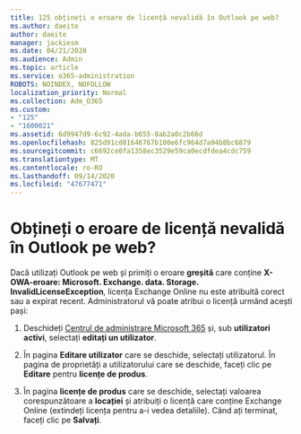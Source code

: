 ```yaml
---
title: 125 obțineți o eroare de licență nevalidă în Outlook pe web?
ms.author: daeite
author: daeite
manager: jackiesm
ms.date: 04/21/2020
ms.audience: Admin
ms.topic: article
ms.service: o365-administration
ROBOTS: NOINDEX, NOFOLLOW
localization_priority: Normal
ms.collection: Adm_O365
ms.custom:
- "125"
- "1600021"
ms.assetid: 6d9947d9-6c92-4ada-b655-8ab2a0c2b66d
ms.openlocfilehash: 825d91cd81646767b100e6fc964d7a94b8bc6879
ms.sourcegitcommit: c6692ce0fa1358ec3529e59ca0ecdfdea4cdc759
ms.translationtype: MT
ms.contentlocale: ro-RO
ms.lasthandoff: 09/14/2020
ms.locfileid: "47677471"
---
```

# <a name="getting-an-invalid-license-error-in-outlook-on-the-web"></a>Obțineți o eroare de licență nevalidă în Outlook pe web?

Dacă utilizați Outlook pe web și primiți o eroare **greșită** care conține **X-OWA-eroare: Microsoft. Exchange. data. Storage. InvalidLicenseException**, licența Exchange Online nu este atribuită corect sau a expirat recent. Administratorul vă poate atribui o licență urmând acești pași:
  
1. Deschideți [Centrul de administrare Microsoft 365](https://portal.office.com/adminportal/home#/homepage) și, sub **utilizatori activi**, selectați **editați un utilizator**.

2. În pagina **Editare utilizator** care se deschide, selectați utilizatorul. În pagina de proprietăți a utilizatorului care se deschide, faceți clic pe **Editare** pentru **licențe de produs**.

3. În pagina **licențe de produs** care se deschide, selectați valoarea corespunzătoare a **locației** și atribuiți o licență care conține Exchange Online (extindeți licența pentru a-i vedea detaliile). Când ați terminat, faceți clic pe **Salvați**.
